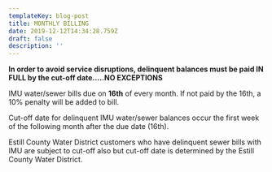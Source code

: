 ```yaml
---
templateKey: blog-post
title: MONTHLY BILLING
date: 2019-12-12T14:34:28.759Z
draft: false
description: ''
---
```

**In order to avoid service disruptions, delinquent balances must be paid IN FULL by the cut-off date.....NO EXCEPTIONS**

IMU water/sewer bills due on **16th** of every month.  If not paid by the 16th, a 10% penalty will be added to bill.  

Cut-off date for delinquent IMU water/sewer balances occur the first week of the following month after the due date (16th).

Estill County Water District customers who have delinquent sewer bills with IMU are subject to cut-off also but cut-off date is determined by the Estill County Water District.
